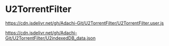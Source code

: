 # U2TorrentFilter
https://cdn.jsdelivr.net/gh/Adachi-Git/U2TorrentFilter/U2TorrentFilter.user.js

https://cdn.jsdelivr.net/gh/Adachi-Git/U2TorrentFilter/U2indexedDB_data.json

